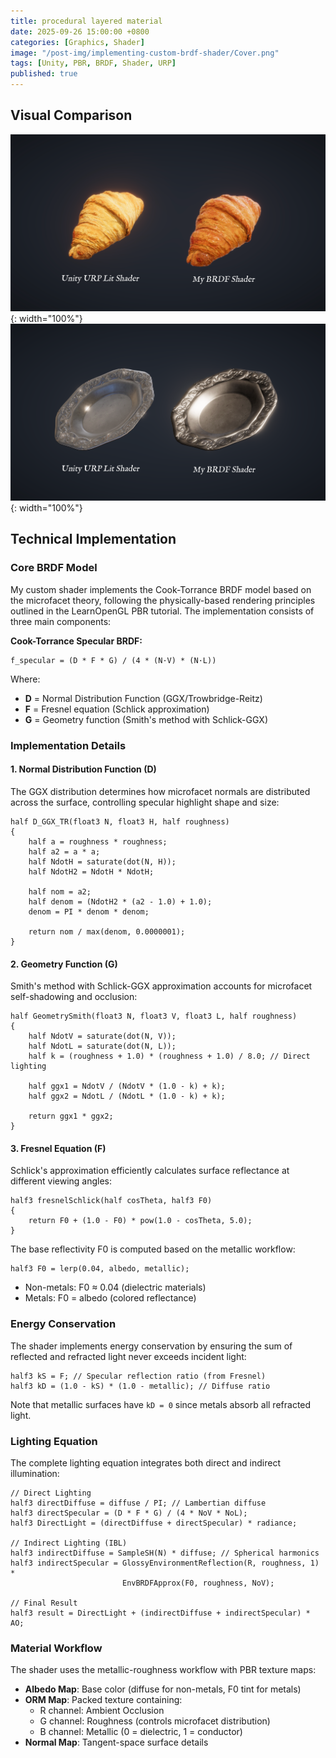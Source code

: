 ```yaml
---
title: procedural layered material
date: 2025-09-26 15:00:00 +0800
categories: [Graphics, Shader]
image: "/post-img/implementing-custom-brdf-shader/Cover.png"
tags: [Unity, PBR, BRDF, Shader, URP]
published: true
---
```


## Visual Comparison
![Croissant](/post-img/implementing-custom-brdf-shader/BRDF1.png){: width="100%"} <br />
![Metal Plate](/post-img/implementing-custom-brdf-shader/BRDF2.png){: width="100%"} <br />

## Technical Implementation

### Core BRDF Model

My custom shader implements the Cook-Torrance BRDF model based on the microfacet theory, following the physically-based rendering principles outlined in the LearnOpenGL PBR tutorial. The implementation consists of three main components:

**Cook-Torrance Specular BRDF:**
```
f_specular = (D * F * G) / (4 * (N·V) * (N·L))
```

Where:
- **D** = Normal Distribution Function (GGX/Trowbridge-Reitz)
- **F** = Fresnel equation (Schlick approximation)
- **G** = Geometry function (Smith's method with Schlick-GGX)

### Implementation Details

#### 1. Normal Distribution Function (D)
The GGX distribution determines how microfacet normals are distributed across the surface, controlling specular highlight shape and size:

```hlsl
half D_GGX_TR(float3 N, float3 H, half roughness)
{
    half a = roughness * roughness;
    half a2 = a * a;
    half NdotH = saturate(dot(N, H));
    half NdotH2 = NdotH * NdotH;
    
    half nom = a2;
    half denom = (NdotH2 * (a2 - 1.0) + 1.0);
    denom = PI * denom * denom;
    
    return nom / max(denom, 0.0000001);
}
```

#### 2. Geometry Function (G)
Smith's method with Schlick-GGX approximation accounts for microfacet self-shadowing and occlusion:

```hlsl
half GeometrySmith(float3 N, float3 V, float3 L, half roughness)
{
    half NdotV = saturate(dot(N, V));
    half NdotL = saturate(dot(N, L));
    half k = (roughness + 1.0) * (roughness + 1.0) / 8.0; // Direct lighting
    
    half ggx1 = NdotV / (NdotV * (1.0 - k) + k);
    half ggx2 = NdotL / (NdotL * (1.0 - k) + k);
    
    return ggx1 * ggx2;
}
```

#### 3. Fresnel Equation (F)
Schlick's approximation efficiently calculates surface reflectance at different viewing angles:

```hlsl
half3 fresnelSchlick(half cosTheta, half3 F0)
{
    return F0 + (1.0 - F0) * pow(1.0 - cosTheta, 5.0);
}
```

The base reflectivity F0 is computed based on the metallic workflow:
```hlsl
half3 F0 = lerp(0.04, albedo, metallic);
```
- Non-metals: F0 ≈ 0.04 (dielectric materials)
- Metals: F0 = albedo (colored reflectance)

### Energy Conservation

The shader implements energy conservation by ensuring the sum of reflected and refracted light never exceeds incident light:

```hlsl
half3 kS = F; // Specular reflection ratio (from Fresnel)
half3 kD = (1.0 - kS) * (1.0 - metallic); // Diffuse ratio
```

Note that metallic surfaces have `kD = 0` since metals absorb all refracted light.

### Lighting Equation

The complete lighting equation integrates both direct and indirect illumination:

```hlsl
// Direct Lighting
half3 directDiffuse = diffuse / PI; // Lambertian diffuse
half3 directSpecular = (D * F * G) / (4 * NoV * NoL);
half3 DirectLight = (directDiffuse + directSpecular) * radiance;

// Indirect Lighting (IBL)
half3 indirectDiffuse = SampleSH(N) * diffuse; // Spherical harmonics
half3 indirectSpecular = GlossyEnvironmentReflection(R, roughness, 1) * 
                         EnvBRDFApprox(F0, roughness, NoV);

// Final Result
half3 result = DirectLight + (indirectDiffuse + indirectSpecular) * AO;
```

### Material Workflow

The shader uses the metallic-roughness workflow with PBR texture maps:

- **Albedo Map**: Base color (diffuse for non-metals, F0 tint for metals)
- **ORM Map**: Packed texture containing:
  - R channel: Ambient Occlusion
  - G channel: Roughness (controls microfacet distribution)
  - B channel: Metallic (0 = dielectric, 1 = conductor)
- **Normal Map**: Tangent-space surface details




